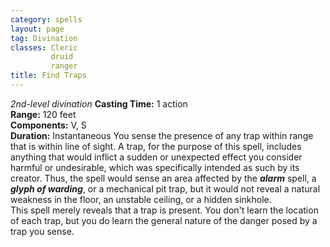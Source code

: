 ```yaml
---
category: spells
layout: page
tag: Divination
classes: Cleric
         druid
         ranger
title: Find Traps 
---
```

_2nd-level divination_ 
**Casting Time:** 1 action    
**Range:** 120 feet    
**Components:** V, S    
**Duration:** Instantaneous 
You sense the presence of any trap within range that is within line of sight. A trap, for the purpose of this spell, includes anything that would inflict a sudden or unexpected effect you consider harmful or undesirable, which was specifically intended as such by its creator. Thus, the spell would sense an area affected by the **_alarm_** spell, a **_glyph of warding_**, or a mechanical pit trap, but it would not reveal a natural weakness in the floor, an unstable ceiling, or a hidden sinkhole.    
This spell merely reveals that a trap is present. You don't learn the location of each trap, but you do learn the general nature of the danger posed by a trap you sense. 